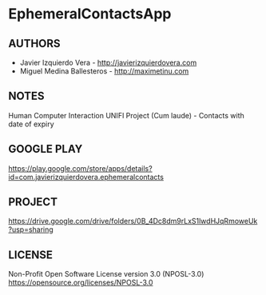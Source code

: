 # EphemeralContactsApp
## AUTHORS 
* Javier Izquierdo Vera - http://javierizquierdovera.com
* Miguel Medina Ballesteros - http://maximetinu.com

## NOTES
Human Computer Interaction UNIFI Project (Cum laude) - Contacts with date of expiry

## GOOGLE PLAY
https://play.google.com/store/apps/details?id=com.javierizquierdovera.ephemeralcontacts

## PROJECT
https://drive.google.com/drive/folders/0B_4Dc8dm9rLxS1lwdHJqRmoweUk?usp=sharing

## LICENSE
Non-Profit Open Software License version 3.0 (NPOSL-3.0)
https://opensource.org/licenses/NPOSL-3.0
